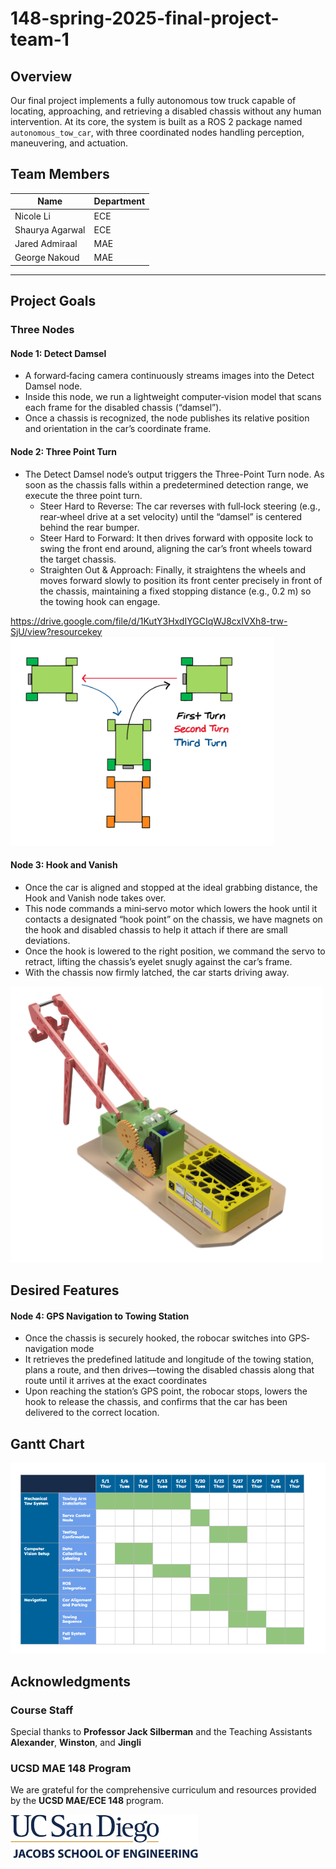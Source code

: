 ﻿# 148-spring-2025-final-project-team-1



 
## Overview
Our final project implements a fully autonomous tow truck capable of locating, approaching, and retrieving a disabled chassis without any human intervention. At its core, the system is built as a ROS 2 package named `autonomous_tow_car`, with three coordinated nodes handling perception, maneuvering, and actuation.

## Team Members

| Name | Department |
|------|-------|
| Nicole Li | ECE |
| Shaurya Agarwal| ECE |
| Jared Admiraal | MAE | 
| George Nakoud | MAE | 

---

## Project Goals 
### Three Nodes
#### Node 1: Detect Damsel
- A forward‐facing camera continuously streams images into the Detect Damsel node.
- Inside this node, we run a lightweight computer‐vision model that scans each frame for the disabled chassis (“damsel”).
- Once a chassis is recognized, the node publishes its relative position and orientation in the car’s coordinate frame.

#### Node 2: Three Point Turn
- The Detect Damsel node’s output triggers the Three-Point Turn node. As soon as the chassis falls within a predetermined detection range, we execute the three point turn.
  - Steer Hard to Reverse: The car reverses with full‐lock steering (e.g., rear‐wheel drive at a set velocity) until the “damsel” is centered behind the rear bumper.
  - Steer Hard to Forward: It then drives forward with opposite lock to swing the front end around, aligning the car’s front wheels toward the target chassis.
  - Straighten Out & Approach: Finally, it straightens the wheels and moves forward slowly to position its front center precisely in front of the chassis, maintaining a fixed stopping distance (e.g., 0.2 m) so the towing hook can engage.
 
https://drive.google.com/file/d/1KutY3HxdIYGCIqWJ8cxIVXh8-trw-SjU/view?resourcekey
![image](images/3_point_turn.png)

#### Node 3: Hook and Vanish
- Once the car is aligned and stopped at the ideal grabbing distance, the Hook and Vanish node takes over.
- This node commands a mini‐servo motor which lowers the hook until it contacts a designated “hook point” on the chassis, we have magnets on the hook and disabled chassis to help it attach if there are small deviations.
- Once the hook is lowered to the right position, we command the servo to retract, lifting the chassis’s eyelet snugly against the car’s frame.
- With the chassis now firmly latched, the car starts driving away.

![image](images/towing_arm.png)

## Desired Features
#### Node 4: GPS Navigation to Towing Station
- Once the chassis is securely hooked, the robocar switches into GPS‐navigation mode
- It retrieves the predefined latitude and longitude of the towing station, plans a route, and then drives—towing the disabled chassis along that route until it arrives at the exact coordinates
- Upon reaching the station’s GPS point, the robocar stops, lowers the hook to release the chassis, and confirms that the car has been delivered to the correct location.

## Gantt Chart
![image](images/gantt)


## Acknowledgments

### Course Staff
Special thanks to **Professor Jack Silberman** and the Teaching Assistants **Alexander**, **Winston**, and **Jingli**

### UCSD MAE 148 Program
We are grateful for the comprehensive curriculum and resources provided by the **UCSD MAE/ECE 148** program.

<img src="images/jsoe.png" width="300px" alt="Demo image" />

